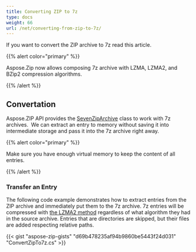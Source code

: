 ```yaml
---
title: Converting ZIP to 7z
type: docs
weight: 66
url: /net/converting-from-zip-to-7z/
---
```


If you want to convert the ZIP archive to 7z read this article.

{{% alert color="primary" %}} 

Aspose.Zip now allows composing 7z archive with LZMA, LZMA2, and BZip2 compression algorithms.

{{% /alert %}} 

## **Convertation**
Aspose.ZIP API provides the [SevenZipArchive](https://apireference.aspose.com/zip/net/aspose.zip.sevenzip/sevenziparchive) class to work with 7z archives.  We can extract an entry to memory without saving it into intermediate storage and pass it into the 7z archive right away.

{{% alert color="primary" %}} 

Make sure you have enough virtual memory to keep the content of all entries.

{{% /alert %}} 

### **Transfer an Entry**
The following code example demonstrates how to extract entries from the ZIP archive and immediately put them to the 7z archive. 7z entries will be compressed with [the LZMA2 method](https://apireference.aspose.com/zip/net/aspose.zip.saving/sevenziplzma2compressionsettings) regardless of what algorithm they had in the source archive.
Entries that are directories are skipped, but their files are added respecting relative paths.

{{< gist "aspose-zip-gists" "d69b478235af94b9860be5443f24d031" "ConvertZipTo7z.cs" >}}